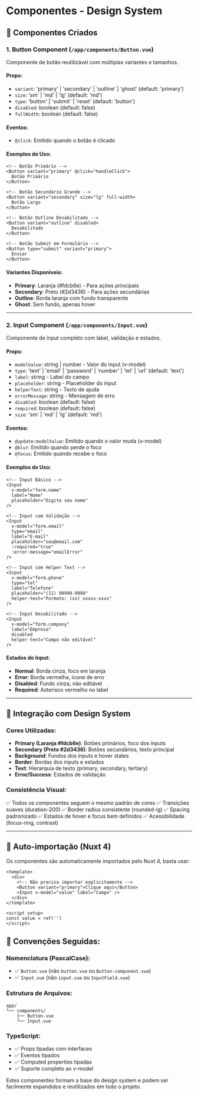 # Componentes - Design System

## 🧩 Componentes Criados

### 1. Button Component (`/app/components/Button.vue`)

Componente de botão reutilizável com múltiplas variantes e tamanhos.

#### Props:
- `variant`: 'primary' | 'secondary' | 'outline' | 'ghost' (default: 'primary')
- `size`: 'sm' | 'md' | 'lg' (default: 'md')
- `type`: 'button' | 'submit' | 'reset' (default: 'button')
- `disabled`: boolean (default: false)
- `fullWidth`: boolean (default: false)

#### Eventos:
- `@click`: Emitido quando o botão é clicado

#### Exemplos de Uso:
```vue
<!-- Botão Primário -->
<Button variant="primary" @click="handleClick">
  Botão Primário
</Button>

<!-- Botão Secundário Grande -->
<Button variant="secondary" size="lg" full-width>
  Botão Largo
</Button>

<!-- Botão Outline Desabilitado -->
<Button variant="outline" disabled>
  Desabilitado
</Button>

<!-- Botão Submit em Formulário -->
<Button type="submit" variant="primary">
  Enviar
</Button>
```

#### Variantes Disponíveis:
- **Primary**: Laranja (#fdcb6e) - Para ações principais
- **Secondary**: Preto (#2d3436) - Para ações secundárias
- **Outline**: Borda laranja com fundo transparente
- **Ghost**: Sem fundo, apenas hover

---

### 2. Input Component (`/app/components/Input.vue`)

Componente de input completo com label, validação e estados.

#### Props:
- `modelValue`: string | number - Valor do input (v-model)
- `type`: 'text' | 'email' | 'password' | 'number' | 'tel' | 'url' (default: 'text')
- `label`: string - Label do campo
- `placeholder`: string - Placeholder do input
- `helperText`: string - Texto de ajuda
- `errorMessage`: string - Mensagem de erro
- `disabled`: boolean (default: false)
- `required`: boolean (default: false)
- `size`: 'sm' | 'md' | 'lg' (default: 'md')

#### Eventos:
- `@update:modelValue`: Emitido quando o valor muda (v-model)
- `@blur`: Emitido quando perde o foco
- `@focus`: Emitido quando recebe o foco

#### Exemplos de Uso:
```vue
<!-- Input Básico -->
<Input 
  v-model="form.name"
  label="Nome"
  placeholder="Digite seu nome"
/>

<!-- Input com Validação -->
<Input 
  v-model="form.email"
  type="email"
  label="E-mail"
  placeholder="seu@email.com"
  :required="true"
  :error-message="emailError"
/>

<!-- Input com Helper Text -->
<Input 
  v-model="form.phone"
  type="tel"
  label="Telefone"
  placeholder="(11) 99999-9999"
  helper-text="Formato: (xx) xxxxx-xxxx"
/>

<!-- Input Desabilitado -->
<Input 
  v-model="form.company"
  label="Empresa"
  disabled
  helper-text="Campo não editável"
/>
```

#### Estados do Input:
- **Normal**: Borda cinza, foco em laranja
- **Error**: Borda vermelha, ícone de erro
- **Disabled**: Fundo cinza, não editável
- **Required**: Asterisco vermelho no label

---

## 🎨 Integração com Design System

### Cores Utilizadas:
- **Primary (Laranja #fdcb6e)**: Botões primários, foco dos inputs
- **Secondary (Preto #2d3436)**: Botões secundários, texto principal
- **Background**: Fundos dos inputs e hover states
- **Border**: Bordas dos inputs e estados
- **Text**: Hierarquia de texto (primary, secondary, tertiary)
- **Error/Success**: Estados de validação

### Consistência Visual:
✅ Todos os componentes seguem o mesmo padrão de cores
✅ Transições suaves (duration-200)
✅ Border radius consistente (rounded-lg)
✅ Spacing padronizado
✅ Estados de hover e focus bem definidos
✅ Acessibilidade (focus-ring, contrast)

---

## 🚀 Auto-importação (Nuxt 4)

Os componentes são automaticamente importados pelo Nuxt 4, basta usar:

```vue
<template>
  <div>
    <!-- Não precisa importar explicitamente -->
    <Button variant="primary">Clique aqui</Button>
    <Input v-model="value" label="Campo" />
  </div>
</template>

<script setup>
const value = ref('')
</script>
```

## 📝 Convenções Seguidas:

### Nomenclatura (PascalCase):
- ✅ `Button.vue` (não `button.vue` ou `Button-component.vue`)
- ✅ `Input.vue` (não `input.vue` ou `InputField.vue`)

### Estrutura de Arquivos:
```
app/
└── components/
    ├── Button.vue
    └── Input.vue
```

### TypeScript:
- ✅ Props tipadas com interfaces
- ✅ Eventos tipados
- ✅ Computed properties tipadas
- ✅ Suporte completo ao v-model

Estes componentes formam a base do design system e podem ser facilmente expandidos e reutilizados em todo o projeto.